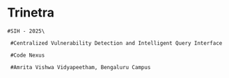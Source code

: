 # Trinetra
	#SIH - 2025\
	
	 #Centralized Vulnerability Detection and Intelligent Query Interface 
	 
	 #Code Nexus 
	
	 #Amrita Vishwa Vidyapeetham, Bengaluru Campus

